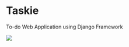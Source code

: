 # Taskie
To-do Web Application using Django Framework

<img src="https://user-images.githubusercontent.com/41104244/112102965-1020ac80-8bcf-11eb-8bba-61616851db9b.png"/>
